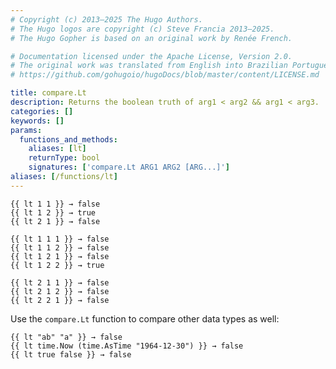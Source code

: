 ```yaml
---
# Copyright (c) 2013–2025 The Hugo Authors.
# The Hugo logos are copyright (c) Steve Francia 2013–2025.
# The Hugo Gopher is based on an original work by Renée French.

# Documentation licensed under the Apache License, Version 2.0.
# The original work was translated from English into Brazilian Portuguese.
# https://github.com/gohugoio/hugoDocs/blob/master/content/LICENSE.md

title: compare.Lt
description: Returns the boolean truth of arg1 < arg2 && arg1 < arg3.
categories: []
keywords: []
params:
  functions_and_methods:
    aliases: [lt]
    returnType: bool
    signatures: ['compare.Lt ARG1 ARG2 [ARG...]']
aliases: [/functions/lt]
---
```


```go-html-template
{{ lt 1 1 }} → false
{{ lt 1 2 }} → true
{{ lt 2 1 }} → false

{{ lt 1 1 1 }} → false
{{ lt 1 1 2 }} → false
{{ lt 1 2 1 }} → false
{{ lt 1 2 2 }} → true

{{ lt 2 1 1 }} → false
{{ lt 2 1 2 }} → false
{{ lt 2 2 1 }} → false
```

Use the `compare.Lt` function to compare other data types as well:

```go-html-template
{{ lt "ab" "a" }} → false
{{ lt time.Now (time.AsTime "1964-12-30") }} → false
{{ lt true false }} → false
```
